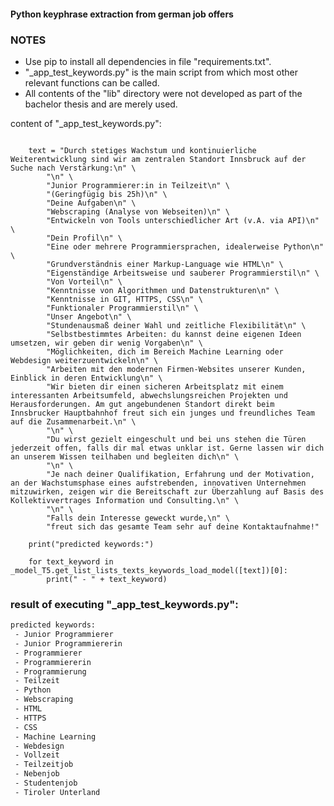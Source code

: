 


#### Python keyphrase extraction from german job offers



### NOTES
- Use pip to install all dependencies in file "requirements.txt".
- "_app_test_keywords.py" is the main script from which most other relevant functions can be called.
- All contents of the "lib" directory were not developed as part of the bachelor thesis and are merely used.


content of "_app_test_keywords.py":

```

    text = "Durch stetiges Wachstum und kontinuierliche Weiterentwicklung sind wir am zentralen Standort Innsbruck auf der Suche nach Verstärkung:\n" \
        "\n" \
        "Junior Programmierer:in in Teilzeit\n" \
        "(Geringfügig bis 25h)\n" \
        "Deine Aufgaben\n" \
        "Webscraping (Analyse von Webseiten)\n" \
        "Entwickeln von Tools unterschiedlicher Art (v.A. via API)\n" \
        "Dein Profil\n" \
        "Eine oder mehrere Programmiersprachen, idealerweise Python\n" \
        "Grundverständnis einer Markup-Language wie HTML\n" \
        "Eigenständige Arbeitsweise und sauberer Programmierstil\n" \
        "Von Vorteil\n" \
        "Kenntnisse von Algorithmen und Datenstrukturen\n" \
        "Kenntnisse in GIT, HTTPS, CSS\n" \
        "Funktionaler Programmierstil\n" \
        "Unser Angebot\n" \
        "Stundenausmaß deiner Wahl und zeitliche Flexibilität\n" \
        "Selbstbestimmtes Arbeiten: du kannst deine eigenen Ideen umsetzen, wir geben dir wenig Vorgaben\n" \
        "Möglichkeiten, dich im Bereich Machine Learning oder Webdesign weiterzuentwickeln\n" \
        "Arbeiten mit den modernen Firmen-Websites unserer Kunden, Einblick in deren Entwicklung\n" \
        "Wir bieten dir einen sicheren Arbeitsplatz mit einem interessanten Arbeitsumfeld, abwechslungsreichen Projekten und Herausforderungen. Am gut angebundenen Standort direkt beim Innsbrucker Hauptbahnhof freut sich ein junges und freundliches Team auf die Zusammenarbeit.\n" \
        "\n" \
        "Du wirst gezielt eingeschult und bei uns stehen die Türen jederzeit offen, falls dir mal etwas unklar ist. Gerne lassen wir dich an unserem Wissen teilhaben und begleiten dich\n" \
        "\n" \
        "Je nach deiner Qualifikation, Erfahrung und der Motivation, an der Wachstumsphase eines aufstrebenden, innovativen Unternehmen mitzuwirken, zeigen wir die Bereitschaft zur Überzahlung auf Basis des Kollektivvertrages Information und Consulting.\n" \
        "\n" \
        "Falls dein Interesse geweckt wurde,\n" \
        "freut sich das gesamte Team sehr auf deine Kontaktaufnahme!"

    print("predicted keywords:")

    for text_keyword in _model_T5.get_list_lists_texts_keywords_load_model([text])[0]:
        print(" - " + text_keyword)
```

### result of executing "_app_test_keywords.py":

```bash
predicted keywords:
 - Junior Programmierer
 - Junior Programmiererin
 - Programmierer
 - Programmiererin
 - Programmierung
 - Teilzeit
 - Python
 - Webscraping
 - HTML
 - HTTPS
 - CSS
 - Machine Learning
 - Webdesign
 - Vollzeit
 - Teilzeitjob
 - Nebenjob
 - Studentenjob
 - Tiroler Unterland
```

